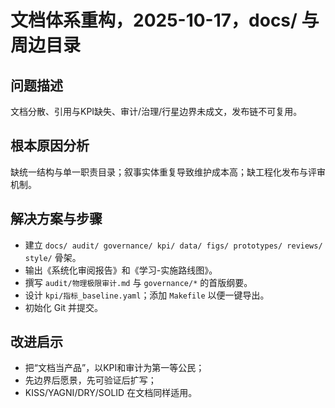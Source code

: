 # 文档体系重构，2025-10-17，docs/ 与周边目录

## 问题描述
文档分散、引用与KPI缺失、审计/治理/行星边界未成文，发布链不可复用。

## 根本原因分析
缺统一结构与单一职责目录；叙事实体重复导致维护成本高；缺工程化发布与评审机制。

## 解决方案与步骤
- 建立 `docs/ audit/ governance/ kpi/ data/ figs/ prototypes/ reviews/ style/` 骨架。
- 输出《系统化审阅报告》和《学习-实施路线图》。
- 撰写 `audit/物理极限审计.md` 与 `governance/*` 的首版纲要。
- 设计 `kpi/指标_baseline.yaml`；添加 `Makefile` 以便一键导出。
- 初始化 Git 并提交。

## 改进启示
- 把“文档当产品”，以KPI和审计为第一等公民；
- 先边界后愿景，先可验证后扩写；
- KISS/YAGNI/DRY/SOLID 在文档同样适用。
